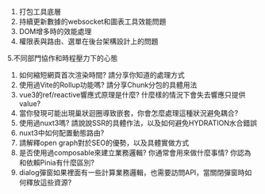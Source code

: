 1. 打包工具底層
2. 持續更新數據的websocket和圖表工具效能問題
3. DOM增多時的效能處理
4. 權限表與路由、選單在後台架構設計上的問題

5.不同部門協作和時程壓力下的心態

1. 如何縮短網頁首次渲染時間? 請分享你知道的處理方式
2. 使用過Vite的Rollup功能嗎? 請分享Chunk分包的具體用法
3. vue3的ref/reactive響應式原理是什麼? 什麼樣的情況下會失去響應只提供value?
4. 當你發現可能出現巢狀迴圈導致嵌套，你會怎麼處理這種狀況避免耦合?
5. 使用過nuxt3嗎? 請說說SSR的具體作法，以及如何避免HYDRATION水合錯誤
6. nuxt3中如何配置動態路由?
7. 請解釋open graph對於SEO的優勢，以及具體實做方式
8. 是否使用過composable來建立業務邏輯? 你通常會用來做什麼事情? 你認為和依賴Pinia有什麼區別?
9. dialog彈窗如果裡面有一些計算業務邏輯，也需要訪問API，當關閉彈窗時如何釋放這些資源?
